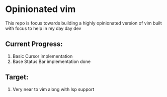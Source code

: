 # Opinionated vim

This repo is focus towards building a highly opinionated version of vim built with focus to help in my day day dev

## Current Progress:

1. Basic Cursor implementation
2. Base Status Bar implementation done


## Target:
1. Very near to vim along with lsp support
